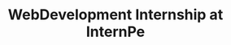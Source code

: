 <head>
<link href="https://cdn.jsdelivr.net/npm/bootstrap@5.2.3/dist/css/bootstrap.min.css" rel="stylesheet" >
</head>
<body>
 <h1 align="center">WebDevelopment Internship at InternPe</h1>
</body>
